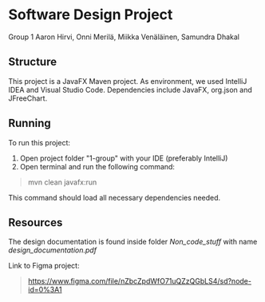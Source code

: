 ﻿# Software Design Project
Group 1
Aaron Hirvi, Onni Merilä, Miikka Venäläinen, Samundra Dhakal
## Structure
This project is a JavaFX Maven project. As environment, we used IntelliJ IDEA and Visual Studio Code. Dependencies include JavaFX, org.json and JFreeChart.

## Running
To run this project:
1. Open project folder "1-group" with your IDE (preferably IntelliJ)
2. Open terminal and run the following command:
>mvn clean javafx:run

This command should load all necessary dependencies needed.

## Resources
The design documentation is found inside folder *Non_code_stuff* with name *design_documentation.pdf*

Link to Figma project:
>https://www.figma.com/file/nZbcZpdWfO71uQZzQGbLS4/sd?node-id=0%3A1

